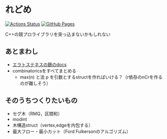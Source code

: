 # れどめ
[![Actions Status](https://github.com/idat50me/cpp_lib/workflows/verify/badge.svg)](https://github.com/idat50me/cpp_lib/actions)
[![GitHub Pages](https://img.shields.io/static/v1?label=GitHub+Pages&message=+&color=brightgreen&logo=github)](https://idat50me.github.io/cpp_lib/)

C++の競プロライブラリを突っ込まないかもしれない

## あとまわし
- [エラトステネスの篩のdocs](math/docs/sieve_of_eratosthenes.md)
- combinatoricsをすべてまとめる
	- max(n) と法 p を引数とするstructを作ればいける？（r依存のnCrを作るのが難しそう）

## そのうちつくりたいもの
- セグ木（RMQ，区間和）
- modint
- 木構造struct（vertex,edgeを内包する）
- 最大フロー・最小カット（Ford Fulkersonのアルゴリズム）
